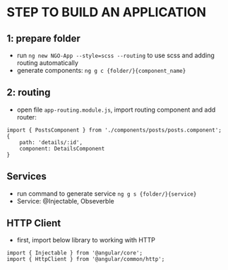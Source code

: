 # STEP TO BUILD AN APPLICATION

## 1: prepare folder
- run `ng new NGO-App --style=scss --routing` to use scss and adding routing automatically
- generate components: `ng g c {folder/}{component_name}`

## 2: routing
- open file `app-routing.module.js`, import routing component and add router:
```
import { PostsComponent } from './components/posts/posts.component';
{
    path: 'details/:id',
    component: DetailsComponent
}
```

## Services
- run command to generate service `ng g s {folder/}{service}`
- Service: @Injectable, Obseverble


## HTTP Client
- first, import below library to working with HTTP
```
import { Injectable } from '@angular/core';
import { HttpClient } from '@angular/common/http';
```